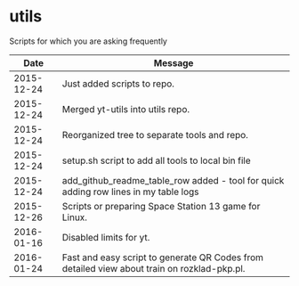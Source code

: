 utils
========
Scripts for which you are asking frequently

|Date|Message|
|----|-------|
|2015-12-24|Just added scripts to repo.|
|2015-12-24|Merged yt-utils into utils repo.|
|2015-12-24|Reorganized tree to separate tools and repo.|
|2015-12-24|setup.sh script to add all tools to local bin file|
|2015-12-24|add_github_readme_table_row added - tool for quick adding row lines in my table logs|
|2015-12-26|Scripts or preparing Space Station 13 game for Linux.|
|2016-01-16|Disabled limits for yt.|
|2016-01-24|Fast and easy script to generate QR Codes from detailed view about train on rozklad-pkp.pl.|
